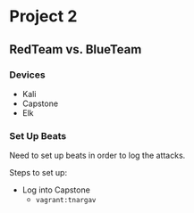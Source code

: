 # Project 2
## RedTeam vs. BlueTeam


### Devices
- Kali
- Capstone
- Elk 

### Set Up Beats 
Need to set up beats in order to log the attacks. 

Steps to set up:
 - Log into Capstone
   - ```vagrant:tnargav```
